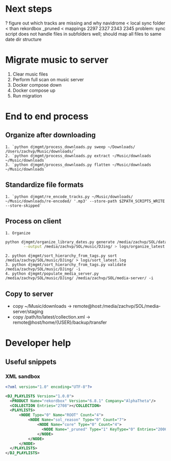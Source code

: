 # Next steps
? figure out which tracks are missing and why
    navidrome < local sync folder < than rekordbox _pruned < mappings
        2297            2327            2343                    2345
    problem: sync script does not handle files in subfolders well; should map all files to same date dir structure

# Migrate music to server
1. Clear music files
2. Perform full scan on music server
3. Docker compose down
4. Docker compose up
5. Run migration

# End to end process

## Organize after downloading
    1. `python djmgmt/process_downloads.py sweep ~/Downloads/ /Users/zachvp/Music/downloads/`
    2. `python djmgmt/process_downloads.py extract ~/Music/downloads ~/Music/downloads`
    3. `python djmgmt/process_downloads.py flatten ~/Music/downloads ~/Music/downloads`

## Standardize file formats
    1. `python djmgmt/re_encode_tracks.py ~/Music/downloads/ ~/Music/downloads/re-encoded/ '.mp3' --store-path $ZPATH_SCRIPTS_WRITE --store-skipped`

## Process on client
    1. Organize 
```bash
python djmgmt/organize_library_dates.py generate /media/zachvp/SOL/data/mac-collection-12-06-2023.xml\
        --output /media/zachvp/SOL/music/DJing/ > logs/organize_latest.log
```
    2. python djmgmt/sort_hierarchy_from_tags.py sort /media/zachvp/SOL/music/DJing/ > logs/sort_latest.log
    3. python djmgmt/sort_hierarchy_from_tags.py validate /media/zachvp/SOL/music/DJing/ -i
    4. python djmgmt/populate_media_server.py /media/zachvp/SOL/music/DJing/ /media/zachvp/SOL/media-server/ -i

## Copy to server
* copy ~/Music/downloads -> remote@host:/media/zachvp/SOL/media-server/staging
* copy /path/to/latest/collection.xml -> remote@host/home/{USER}/backup/transfer

# Developer help

## Useful snippets
### XML sandbox
```xml
<?xml version="1.0" encoding="UTF-8"?>

<DJ_PLAYLISTS Version="1.0.0">
  <PRODUCT Name="rekordbox" Version="6.8.1" Company="AlphaTheta"/>
  <COLLECTION Entries="2708"></COLLECTION>
  <PLAYLISTS>
      <NODE Type="0" Name="ROOT" Count="4">
          <NODE Name="sol_reason" Type="0" Count="7">
              <NODE Name="core" Type="0" Count="4">
                <NODE Name="_pruned" Type="1" KeyType="0" Entries="2006"></NODE>
              </NODE>
          </NODE>
      </NODE>
  </PLAYLISTS>
</DJ_PLAYLISTS>
```